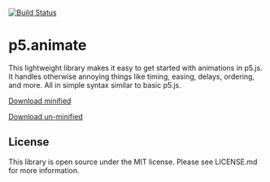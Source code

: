 [![Build Status](https://travis-ci.org/charliesmart/p5.animate.svg?branch=master)](https://travis-ci.org/charliesmart/p5.animate)

# p5.animate

This lightweight library makes it easy to get started with animations in p5.js.
It handles otherwise annoying things like timing, easing, delays, ordering, and more. All
in simple syntax similar to basic p5.js.

[Download minified](https://raw.githubusercontent.com/charliesmart/p5.animate/master/src/p5.animate.min.js)

[Download un-minified](https://raw.githubusercontent.com/charliesmart/p5.animate/master/src/p5.animate.js)

## License

This library is open source under the MIT license. Please see LICENSE.md for more information.
